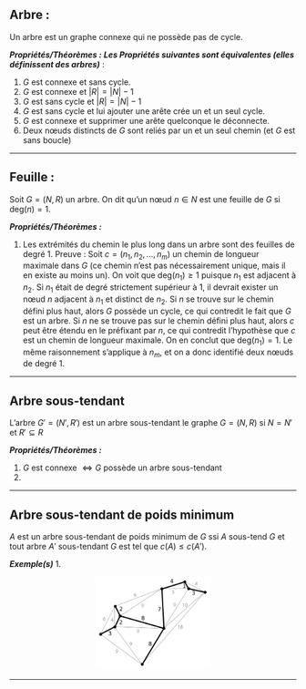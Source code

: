 ## Arbre :
Un arbre est un graphe connexe qui ne possède pas de cycle.

***Propriétés/Théorèmes :***
***Les Propriétés suivantes sont équivalentes (elles définissent des arbres)*** :
1. $G$ est connexe et sans cycle.
2. $G$ est connexe et $|R|=|N|-1$
3. $G$ est sans cycle et $|R|=|N|-1$ 
4. $G$ est sans cycle et lui ajouter une arête crée un et un seul cycle.
5. $G$ est connexe et supprimer une arête quelconque le déconnecte.
6. Deux nœuds distincts de $G$ sont reliés par un et un seul chemin (et $G$ est sans boucle)

---

## Feuille :
Soit $G=(N,R)$ un arbre. On dit qu’un nœud $n\in N$ est une feuille de $G$ si $\text{deg}(n)=1$.

***Propriétés/Théorèmes :***
1. Les extrémités du chemin le plus long dans un arbre sont des feuilles de degré 1. Preuve : 
   Soit $c=(n_{1},n_{2},\dots,n_{m})$ un chemin de longueur maximale dans $G$ (ce chemin n’est pas nécessairement unique, mais il en existe au moins un). On voit que $\text{deg}(n_{1}) \geq 1$ puisque $n_{1}$ est adjacent à $n_{2}$. Si $n_{1}$ était de degré strictement supérieur à $1$, il devrait exister un nœud $n$ adjacent à $n_{1}$ et distinct de $n_{2}$. Si $n$ se trouve sur le chemin défini plus haut, alors $G$ possède un cycle, ce qui contredit le fait que $G$ est un arbre. Si $n$ ne se trouve pas sur le chemin défini plus haut, alors $c$ peut être étendu en le préfixant par $n$, ce qui contredit l’hypothèse que $c$ est un chemin de longueur maximale. On en conclut que $\text{deg}(n_1)=1$. Le même raisonnement s’applique à $n_{m}$, et on a donc identifié deux nœuds de degré $1$.

---

## Arbre sous-tendant
L’arbre $G'=(N',R')$ est un arbre sous-tendant le graphe $G=(N,R)$ si $N=N'$ et $R' \subseteq R$

***Propriétés/Théorèmes :***
1. $G$ est connexe $\Leftrightarrow G$ possède un arbre sous-tendant
2.

---

## Arbre sous-tendant de poids minimum
$A$ est un arbre sous-tendant de poids minimum de $G$ ssi $A$ sous-tend $G$ et tout arbre $A'$ sous-tendant $G$ est tel que $c(A)\leq c(A')$.

***Exemple(s)***
1.
<p style="text-align: center;">
<img src="../assets/bases/arbre_minimum_1.png" style="width:40%;height:auto;"/>
</p>

---
